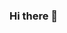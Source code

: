 ### Hi there 👋

<!--
**GopijaVenepalli/GopijaVenepalli** is a ✨ _special_ ✨ repository because its `README.md` (this file) appears on your GitHub profile.

- 🔭 I’m currently working on GitHub
- 🌱 I’m currently learning WebApps 
- 📫 How to reach me: On Twitter
- ⚡ I am a quick learner
-->
